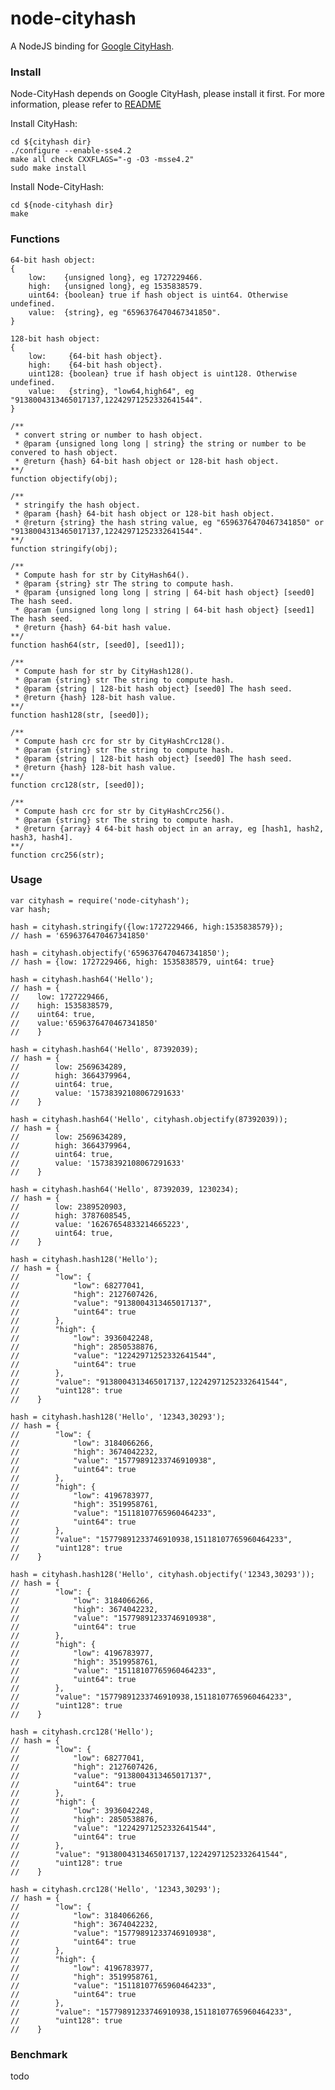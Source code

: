 # node-cityhash #

A NodeJS binding for [Google CityHash](http://code.google.com/p/cityhash/).

### Install ###

Node-CityHash depends on Google CityHash, please install it first. For more information, please refer to [README](http://code.google.com/p/cityhash/source/browse/trunk/README)

Install CityHash:

	cd ${cityhash dir}
	./configure --enable-sse4.2
	make all check CXXFLAGS="-g -O3 -msse4.2"
	sudo make install

Install Node-CityHash:

	cd ${node-cityhash dir}
	make

### Functions ###

	64-bit hash object:
	{
		low:    {unsigned long}, eg 1727229466.
		high:   {unsigned long}, eg 1535838579.
		uint64: {boolean} true if hash object is uint64. Otherwise undefined.
		value:  {string}, eg "6596376470467341850".
	}

	128-bit hash object:
	{
		low:     {64-bit hash object}.
		high:    {64-bit hash object}.
		uint128: {boolean} true if hash object is uint128. Otherwise undefined.
		value:   {string}, "low64,high64", eg "9138004313465017137,12242971252332641544".
	}

	/**
	 * convert string or number to hash object.
	 * @param {unsigned long long | string} the string or number to be convered to hash object.
	 * @return {hash} 64-bit hash object or 128-bit hash object.
	**/
	function objectify(obj);

	/**
	 * stringify the hash object.
	 * @param {hash} 64-bit hash object or 128-bit hash object.
	 * @return {string} the hash string value, eg "6596376470467341850" or "9138004313465017137,12242971252332641544".
	**/
	function stringify(obj);

	/**
	 * Compute hash for str by CityHash64().
	 * @param {string} str The string to compute hash.
	 * @param {unsigned long long | string | 64-bit hash object} [seed0] The hash seed.
	 * @param {unsigned long long | string | 64-bit hash object} [seed1] The hash seed.
	 * @return {hash} 64-bit hash value.
	**/
	function hash64(str, [seed0], [seed1]);

	/**
	 * Compute hash for str by CityHash128().
	 * @param {string} str The string to compute hash.
	 * @param {string | 128-bit hash object} [seed0] The hash seed.
	 * @return {hash} 128-bit hash value.
	**/
	function hash128(str, [seed0]);

	/**
	 * Compute hash crc for str by CityHashCrc128().
	 * @param {string} str The string to compute hash.
	 * @param {string | 128-bit hash object} [seed0] The hash seed.
	 * @return {hash} 128-bit hash value.
	**/
	function crc128(str, [seed0]);

	/**
	 * Compute hash crc for str by CityHashCrc256().
	 * @param {string} str The string to compute hash.
	 * @return {array} 4 64-bit hash object in an array, eg [hash1, hash2, hash3, hash4].
	**/
	function crc256(str);

### Usage ###

	var cityhash = require('node-cityhash');
	var hash;

	hash = cityhash.stringify({low:1727229466, high:1535838579});
	// hash = '6596376470467341850'

	hash = cityhash.objectify('6596376470467341850');
	// hash = {low: 1727229466, high: 1535838579, uint64: true}

	hash = cityhash.hash64('Hello');
	// hash = {
	//    low: 1727229466,
	//    high: 1535838579,
	//    uint64: true,
	//    value:'6596376470467341850'
	//    }

	hash = cityhash.hash64('Hello', 87392039);
	// hash = {
	//        low: 2569634289,
	//        high: 3664379964,
	//        uint64: true,
	//        value: '15738392108067291633'
	//    }

	hash = cityhash.hash64('Hello', cityhash.objectify(87392039));
	// hash = {
	//        low: 2569634289,
	//        high: 3664379964,
	//        uint64: true,
	//        value: '15738392108067291633'
	//    }

	hash = cityhash.hash64('Hello', 87392039, 1230234);
	// hash = {
	//        low: 2389520903,
	//        high: 3787608545,
	//        value: '16267654833214665223',
	//        uint64: true,
	//    }

	hash = cityhash.hash128('Hello');
	// hash = {
	//        "low": {
	//            "low": 68277041,
	//            "high": 2127607426,
	//            "value": "9138004313465017137",
	//            "uint64": true
	//        },
	//        "high": {
	//            "low": 3936042248,
	//            "high": 2850538876,
	//            "value": "12242971252332641544",
	//            "uint64": true
	//        },
	//        "value": "9138004313465017137,12242971252332641544",
	//        "uint128": true
	//    }

	hash = cityhash.hash128('Hello', '12343,30293');
	// hash = {
	//        "low": {
	//            "low": 3184066266,
	//            "high": 3674042232,
	//            "value": "15779891233746910938",
	//            "uint64": true
	//        },
	//        "high": {
	//            "low": 4196783977,
	//            "high": 3519958761,
	//            "value": "15118107765960464233",
	//            "uint64": true
	//        },
	//        "value": "15779891233746910938,15118107765960464233",
	//        "uint128": true
	//    }

	hash = cityhash.hash128('Hello', cityhash.objectify('12343,30293'));
	// hash = {
	//        "low": {
	//            "low": 3184066266,
	//            "high": 3674042232,
	//            "value": "15779891233746910938",
	//            "uint64": true
	//        },
	//        "high": {
	//            "low": 4196783977,
	//            "high": 3519958761,
	//            "value": "15118107765960464233",
	//            "uint64": true
	//        },
	//        "value": "15779891233746910938,15118107765960464233",
	//        "uint128": true
	//    }

	hash = cityhash.crc128('Hello');
	// hash = {
	//        "low": {
	//            "low": 68277041,
	//            "high": 2127607426,
	//            "value": "9138004313465017137",
	//            "uint64": true
	//        },
	//        "high": {
	//            "low": 3936042248,
	//            "high": 2850538876,
	//            "value": "12242971252332641544",
	//            "uint64": true
	//        },
	//        "value": "9138004313465017137,12242971252332641544",
	//        "uint128": true
	//    }

	hash = cityhash.crc128('Hello', '12343,30293');
	// hash = {
	//        "low": {
	//            "low": 3184066266,
	//            "high": 3674042232,
	//            "value": "15779891233746910938",
	//            "uint64": true
	//        },
	//        "high": {
	//            "low": 4196783977,
	//            "high": 3519958761,
	//            "value": "15118107765960464233",
	//            "uint64": true
	//        },
	//        "value": "15779891233746910938,15118107765960464233",
	//        "uint128": true
	//    }
### Benchmark ###

todo